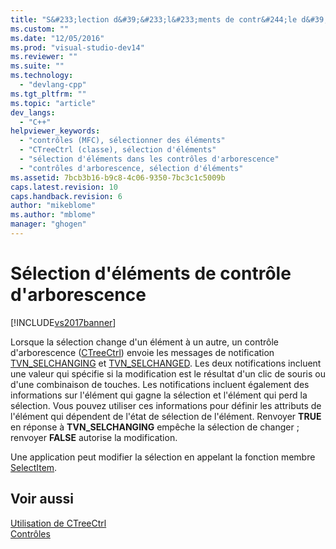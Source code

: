 ```yaml
---
title: "S&#233;lection d&#39;&#233;l&#233;ments de contr&#244;le d&#39;arborescence | Microsoft Docs"
ms.custom: ""
ms.date: "12/05/2016"
ms.prod: "visual-studio-dev14"
ms.reviewer: ""
ms.suite: ""
ms.technology: 
  - "devlang-cpp"
ms.tgt_pltfrm: ""
ms.topic: "article"
dev_langs: 
  - "C++"
helpviewer_keywords: 
  - "contrôles (MFC), sélectionner des éléments"
  - "CTreeCtrl (classe), sélection d'éléments"
  - "sélection d'éléments dans les contrôles d'arborescence"
  - "contrôles d'arborescence, sélection d'éléments"
ms.assetid: 7bcb3b16-b9c8-4c06-9350-7bc3c1c5009b
caps.latest.revision: 10
caps.handback.revision: 6
author: "mikeblome"
ms.author: "mblome"
manager: "ghogen"
---
```

# S&#233;lection d&#39;&#233;l&#233;ments de contr&#244;le d&#39;arborescence
[!INCLUDE[vs2017banner](../assembler/inline/includes/vs2017banner.md)]

Lorsque la sélection change d'un élément à un autre, un contrôle d'arborescence \([CTreeCtrl](../mfc/reference/ctreectrl-class.md)\) envoie les messages de notification [TVN\_SELCHANGING](http://msdn.microsoft.com/library/windows/desktop/bb773547) et [TVN\_SELCHANGED](http://msdn.microsoft.com/library/windows/desktop/bb773544).  Les deux notifications incluent une valeur qui spécifie si la modification est le résultat d'un clic de souris ou d'une combinaison de touches.  Les notifications incluent également des informations sur l'élément qui gagne la sélection et l'élément qui perd la sélection.  Vous pouvez utiliser ces informations pour définir les attributs de l'élément qui dépendent de l'état de sélection de l'élément.  Renvoyer **TRUE** en réponse à **TVN\_SELCHANGING** empêche la sélection de changer ; renvoyer **FALSE** autorise la modification.  
  
 Une application peut modifier la sélection en appelant la fonction membre [SelectItem](../Topic/CTreeCtrl::SelectItem.md).  
  
## Voir aussi  
 [Utilisation de CTreeCtrl](../mfc/using-ctreectrl.md)   
 [Contrôles](../mfc/controls-mfc.md)